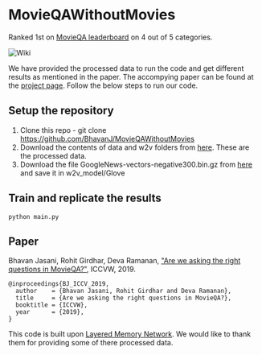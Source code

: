 # MovieQAWithoutMovies
Ranked 1st on [MovieQA leaderboard](http://movieqa.cs.toronto.edu/leaderboard/) on 4 out of 5 categories.


![Wiki](https://bhavanj.github.io/MovieQAWithoutMovies/images/Teaser_straight_arrows.jpg)

We have provided the processed data to run the code and get different results as mentioned in the paper. The accompying paper can be found at the [project page](https://bhavanj.github.io/MovieQAWithoutMovies/). Follow the below steps to run our code.



## Setup the repository

1) Clone this repo - git clone https://github.com/BhavanJ/MovieQAWithoutMovies
2) Download the contents of data and w2v folders from [here](https://drive.google.com/drive/folders/16_GqxxY-w5Bz2yz4uQWupNqF43Wwishr?usp=sharing). These are the processed data.
3) Download the file GoogleNews-vectors-negative300.bin.gz from [here](https://drive.google.com/file/d/0B7XkCwpI5KDYNlNUTTlSS21pQmM/edit?usp=sharing) and save it in w2v_model/Glove



## Train and replicate the results
```
python main.py
```

## Paper

Bhavan Jasani, Rohit Girdhar, Deva Ramanan, ["Are we asking the right questions in MovieQA?"](https://bhavanj.github.io/MovieQAWithoutMovies/), ICCVW, 2019.

```
@inproceedings{BJ_ICCV_2019,
  author    = {Bhavan Jasani, Rohit Girdhar and Deva Ramanan},
  title     = {Are we asking the right questions in MovieQA?},
  booktitle = {ICCVW},
  year      = {2019},
}
```


This code is built upon [Layered Memory Network](https://github.com/bowong/Layered-Memory-Network). We would like to thank them for providing some of there processed data.

